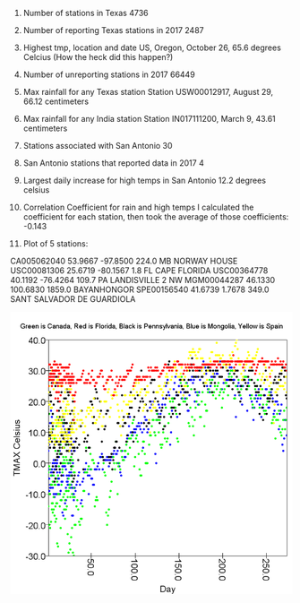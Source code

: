 1) Number of stations in Texas
    4736

2) Number of reporting Texas stations in 2017
    2487

3) Highest tmp, location and date
    US, Oregon, October 26, 65.6 degrees Celcius (How the heck did this happen?)

4) Number of unreporting stations in 2017
    66449

5) Max rainfall for any Texas station
    Station USW00012917, August 29, 66.12 centimeters

6) Max rainfall for any India station
    Station IN017111200, March 9, 43.61 centimeters

7) Stations associated with San Antonio
    30

8) San Antonio stations that reported data in 2017
    4

9) Largest daily increase for high temps in San Antonio
    12.2 degrees celsius

10) Correlation Coefficient for rain and high temps
    I calculated the coefficient for each station, then took the average of those coefficients:
    -0.143

11) Plot of 5 stations:

CA005062040  53.9667  -97.8500  224.0 MB NORWAY HOUSE
USC00081306  25.6719  -80.1567    1.8 FL CAPE FLORIDA
USC00364778  40.1192  -76.4264  109.7 PA LANDISVILLE 2 NW
MGM00044287  46.1330  100.6830 1859.0    BAYANHONGOR
SPE00156540  41.6739    1.7678  349.0    SANT SALVADOR DE GUARDIOLA

![Plot](src/main/scala/sparkrdd/plot)